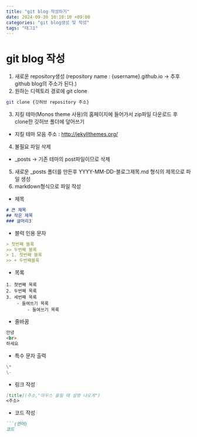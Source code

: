 ```yaml
---
title: "git blog 작성하기"
date: 2024-09-30 10:10:10 +09:00
categories: "git blog생성 및 작성"
tags: "태그1"
---
```


# git blog 작성
1. 새로운 repository생성 (repository name : {username}.github.io -> 추후 github blog의 주소가 된다.)
2. 원하는 디렉토리 경로에 git clone
```bash
git clone {깃허브 repository 주소}
```
3. 지킬 테마(Monos theme 사용)의 홈페이지에 들어가서 zip파일 다운로드 후 clone한 깃허브 폴더에 덮어쓰기
- 지킬 테마 모음 주소 : <http://jekyllthemes.org/>
4. 불필요 파일 삭제
- _posts -> 기존 테마의 post파일이므로 삭제
5. 새로운 _posts 폴더를 만든후 YYYY-MM-DD-블로그제목.md 형식의 제목으로 파일 생성
6. markdown형식으로 파일 작성
- 제목
```markdown
# 큰 제목
## 작은 제목
### 글머리3
```
- 블럭 인용 문자
```markdown
> 첫번째 블록
>> 두번째 블록
> 1. 첫번째 블록
>> + 두번째블록
````
- 목록
```
1. 첫번째 목록
2. 두번째 목록
3. 세번째 목록
    - 들여쓰기 목록
        - 들여쓰기 목록 
```
- 줄바꿈
```markdown
안녕
<br>
하세요
```
- 특수 문자 출력
```markdown
\*
\-
```
- 링크 작성
```markdown
[title](주소,"마우스 올릴 때 설명 나오게")
<주소>
```
- 코드 작성
```markdown
```(언어)
코드
```

